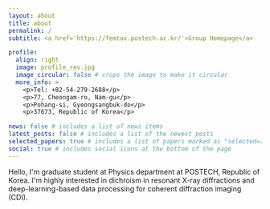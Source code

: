 ```yaml
---
layout: about
title: about
permalink: /
subtitle: <a href='https://femtox.postech.ac.kr/'>Group Homepage</a>

profile:
  align: right
  image: profile_rev.jpg
  image_circular: false # crops the image to make it circular
  more_info: >
    <p>Tel: +82-54-279-2688</p>
    <p>77, Cheongam-ro, Nam-gu</p>
    <p>Pohang-si, Gyeongsangbuk-do</p>
    <p>37673, Republic of Korea</p>

news: false # includes a list of news items
latest_posts: false # includes a list of the newest posts
selected_papers: true # includes a list of papers marked as "selected={true}"
social: true # includes social icons at the bottom of the page
---
```


Hello, I'm graduate student at Physics department at POSTECH, Republic of Korea.
I'm highly interested in dichroism in resonant X-ray diffractions and deep-learning-based data processing for coherent diffraction imaging (CDI).